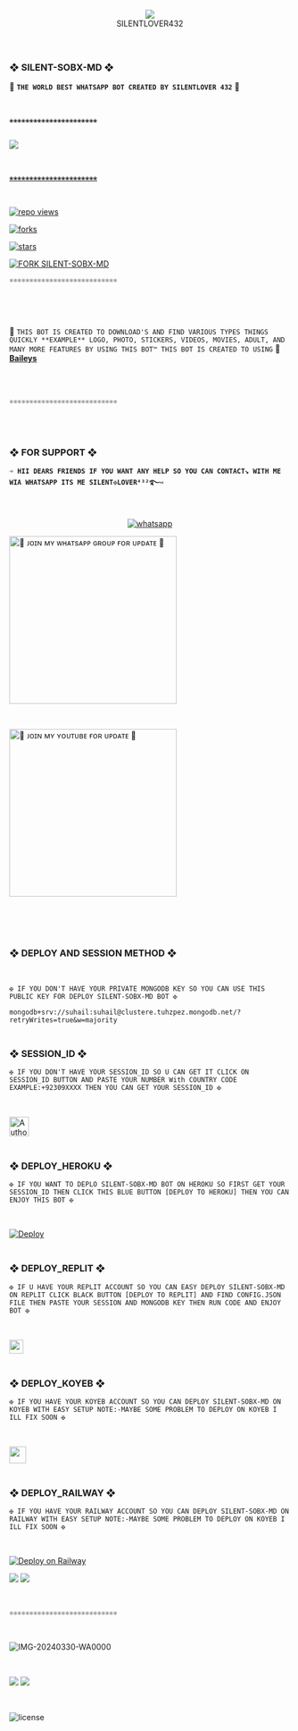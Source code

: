 
<div align="center"><br> <img src="https://profile-counter.glitch.me/SILENT-KILLER-MD/count.svg" /><br>SILENTLOVER432</div>

<br>


### <br>  ❖ SILENT-SOBX-MD ❖
🔰 **`THE WORLD BEST WHATSAPP BOT CREATED BY SILENTLOVER 432`** 🔰

<br>

`❀❀❀❀❀❀❀❀❀❀❀❀❀❀❀❀❀❀❀❀❀❀`
<br>

 <p align="center">
  <a href="#"><img src="http://readme-typing-svg.herokuapp.com?color=00008B&center=true&vCenter=true&multiline=false&lines=`SILENT+-+SOBX+-+MD+WHATSAPP+BOT`" alt="">

<br>

<img align="center" height="auto"
src="https://cardivo.vercel.app/api?name=SILENT%20LOVER&description=🥂THE%20WORLD%20BEST%20WHATSAPP%20BOT%★%20CREATED%20BY%20SILENT%20LOVER%20432%20KING%20OF%20KINGS%20OWNER%20SILENT%20LOVER%20AND%20SOBIA%20BUTT♥️&image=https://telegra.ph/file/e47b23583ab7ec42d58df.jpg?v=4&backgroundColor=%23ecf0f1&github=SILENTLOVER4&pattern=leaf&colorPattern=%23eaeaea"/>

<br>

`❀❀❀❀❀❀❀❀❀❀❀❀❀❀❀❀❀❀❀❀❀❀`

<br>

![repo views](https://hits.seeyoufarm.com/api/count/incr/badge.svg?url=https%3A%2F%2Fgithub.com%2FSILENTLOVER4%2FSILENT-SOBX-MD&count_bg=%2379C83D&title_bg=%23555555&icon=gitpod.svg&icon_color=%23E7E7E7&title=Views&edge_flat=false)


![forks](https://img.shields.io/github/forks/SILENTLOVER4/SILENT-SOBX-MD?label=Forks&style=social)


![stars](https://img.shields.io/github/stars/SILENTLOVER4/SILENT-SOBX-MD?style=social)


[![FORK SILENT-SOBX-MD](https://img.shields.io/badge/FORK%20-SILENT%20SOBX%20MD-white)](https://github.com/SILENTLOVER4/SILENT-SOBX-MD/fork)

`⚛⚛⚛⚛⚛⚛⚛⚛⚛⚛⚛⚛⚛⚛⚛⚛⚛⚛⚛⚛⚛⚛⚛⚛⚛⚛⚛`


<br>

</a>
</p>

<br>

🥂 `THIS BOT IS CREATED TO DOWNLOAD'S AND FIND VARIOUS TYPES THINGS QUICKLY **EXAMPLE** LOGO, PHOTO, STICKERS, VIDEOS, MOVIES, ADULT, AND MANY MORE FEATURES BY USING THIS BOT™ THIS BOT IS CREATED TO USING` 🥂 **[Baileys](https://github.com/WhiskeySockets/Baileys)**

<br>

<br>

`⚛⚛⚛⚛⚛⚛⚛⚛⚛⚛⚛⚛⚛⚛⚛⚛⚛⚛⚛⚛⚛⚛⚛⚛⚛⚛⚛`

<br>

### <br> ❖ FOR SUPPORT ❖

**`➩ HII DEARS FRIENDS IF YOU WANT ANY HELP SO YOU CAN CONTACT↘︎ WITH ME WIA WHATSAPP ITS ME SILENT✠LOVER⁴³²࿐➺`**

<br>
<p align="center">
  <a href="https://wa.me/+923096287432?text=*ʜɪɪ+sɪʟᴇɴᴛʟᴏᴠᴇʀ--+ɪ+ɴᴇᴇᴅ+ʜᴇʟᴘ!.+ɪ+ᴍᴇssᴀɢᴇᴅ+ʏᴏᴜ+ғʀᴏᴍ+sɪʟᴇɴᴛ-sᴏʙx-ᴍᴅ+ʀᴇᴘᴏ!!*" target="_blank">
    <img alt="whatsapp" src="https://img.shields.io/badge/ Whatsapp -25D366?style=for-the-badge&logo=whatsapp&logoColor=white" />
    <br>

<a href="https://whatsapp.com/channel/0029VaHO5B0G3R3cWkZN970s"><img src="https://img.shields.io/badge/%F0%9F%8E%89%20ᴊᴏɪɴ%20ᴏᴜʀ%20ᴡʜᴀᴛsᴀᴘᴘ%20ᴄʜᴀɴɴᴇʟ-red" alt="🔰 ᴊᴏɪɴ ᴍʏ ᴡʜᴀᴛsᴀᴘᴘ ɢʀᴏᴜᴘ ғᴏʀ ᴜᴘᴅᴀᴛᴇ 🔰" width="300"></a>


<br>

<a href="https://youtube.com/@silentlover432?si=F1IIc1As0gu3ijqk"><img src="https://img.shields.io/badge/%F0%9F%8E%89%20ᴊᴏɪɴ%20ᴏᴜʀ%20ʏᴏᴜᴛᴜʙᴇ%20ᴄʜᴀɴɴᴇʟ-blue" alt="🔰 ᴊᴏɪɴ ᴍʏ ʏᴏᴜᴛᴜʙᴇ ғᴏʀ ᴜᴘᴅᴀᴛᴇ 🔰" width="300"></a>

<br>

<br>

### <br> ❖ DEPLOY AND SESSION METHOD ❖
<br>

`✠ IF YOU DON'T HAVE YOUR PRIVATE MONGODB KEY SO YOU CAN USE THIS PUBLIC KEY FOR DEPLOY SILENT-SOBX-MD BOT ✠`

```
mongodb+srv://suhail:suhail@clustere.tuhzpez.mongodb.net/?retryWrites=true&w=majority
```

### <br>    ❖ SESSION_ID ❖

`✠ IF YOU DON'T HAVE YOUR SESSION_ID SO U CAN GET IT CLICK ON SESSION_ID BUTTON AND PASTE YOUR NUMBER With COUNTRY CODE EXAMPLE:+92309XXXX THEN YOU CAN GET YOUR SESSION_ID ✠`

<br>

<p align="left">
<a href="https://pair-web-public.koyeb.app/"><img height= "35" title="Author" src="https://img.shields.io/badge/SESSION ID-green?style=for-the-badge&logo=render"></a>
<p/>
 
### <br>   ❖ DEPLOY_HEROKU ❖

`✠ IF YOU WANT TO DEPLO SILENT-SOBX-MD BOT ON HEROKU SO FIRST GET YOUR SESSION_ID THEN CLICK THIS BLUE BUTTON [DEPLOY TO HEROKU] THEN YOU CAN ENJOY THIS BOT ✠`

<br>
 
[![Deploy](https://www.herokucdn.com/deploy/button.svg)](https://dashboard.heroku.com/new-app?template=https://github.com/SILENTLOVER4/SILENT-SOBX-MD)

### <br>    ❖ DEPLOY_REPLIT ❖

`✠ IF U HAVE YOUR REPLIT ACCOUNT SO YOU CAN EASY DEPLOY SILENT-SOBX-MD ON REPLIT CLICK BLACK BUTTON [DEPLOY TO REPLIT] AND FIND CONFIG.JSON FILE THEN PASTE YOUR SESSION AND MONGODB KEY THEN RUN CODE AND ENJOY BOT ✠`

<br>

<p align="left"><a href="https://repl.it/github/SILENTLOVER4/SILENT-SOBX-MD"> <img src="https://img.shields.io/badge/Deploy%20To%20Replit-gray?style=for-the-badge&logo=replit" height="25"/></a></p>

### <br>   ❖ DEPLOY_KOYEB ❖

`✠ IF YOU HAVE YOUR KOYEB ACCOUNT SO YOU CAN DEPLOY SILENT-SOBX-MD ON KOYEB WITH EASY SETUP NOTE:-MAYBE SOME PROBLEM TO DEPLOY ON KOYEB I ILL FIX SOON ✠`

<br>

<p align="left"><a href="https://app.koyeb.com/apps/deploy? type=git&repository=github.com%2FSILENTLOVER4%2FSILENT-SOBX-MD&branch=main&nameprincegds&builder=dockerfile&env[DATABASE_URL]=&env[SESSION_ID]=your+sessionid+here&env[ALIVE_IMG]=your+image+url&env[ALIVE_MESSAGE]=your+alive+text"> <img src="https://www.koyeb.com/static/images/deploy/button.svg" height="30"/></a></p>

### <br>  ❖ DEPLOY_RAILWAY ❖

`✠ IF YOU HAVE YOUR RAILWAY ACCOUNT SO YOU CAN DEPLOY SILENT-SOBX-MD ON RAILWAY WITH EASY SETUP NOTE:-MAYBE SOME PROBLEM TO DEPLOY ON KOYEB I ILL FIX SOON ✠`

<br>

[![Deploy on Railway](https://railway.app/button.svg)](https://railway.app)

<a><img src='https://i.imgur.com/LyHic3i.gif'/></a>
<a><img src='https://i.imgur.com/LyHic3i.gif'/></a>


<br>

`⚛⚛⚛⚛⚛⚛⚛⚛⚛⚛⚛⚛⚛⚛⚛⚛⚛⚛⚛⚛⚛⚛⚛⚛⚛⚛⚛`

<br>

![IMG-20240330-WA0000](https://github.com/user-attachments/assets/62d3bffd-d1ec-4cb9-a5b1-28b745b90a90)


<br>

<a><img src='https://i.imgur.com/LyHic3i.gif'/></a>
<a><img src='https://i.imgur.com/LyHic3i.gif'/></a>

<br>

![license](https://img.shields.io/github/license/SILENTLOVER4/SILENT-SOBX-MD?color=green&label=License&style=plastic)
